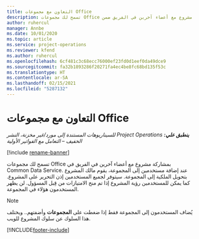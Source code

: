 ```yaml
---
title: التعاون مع مجموعات Office
description: تسمح لك مجموعات Office بمشاركة مشروع مع أعضاء آخرين في الفريق ضمن Common Data Service.
author: ruhercul
manager: Annbe
ms.date: 10/01/2020
ms.topic: article
ms.service: project-operations
ms.reviewer: kfend
ms.author: ruhercul
ms.openlocfilehash: 6cf481c3c68ecc76000ef23fd0d1eef0da49dce9
ms.sourcegitcommit: fa32b1893286f20271fa4ec4be8fc68bd135f53c
ms.translationtype: HT
ms.contentlocale: ar-SA
ms.lasthandoff: 02/15/2021
ms.locfileid: "5287132"
---
```

# <a name="collaboration-with-office-groups"></a>التعاون مع مجموعات Office

_**ينطبق علي:** ‏‫Project Operations للسيناريوهات المستندة إلى مورد/غير مخزنة‬، ‏‫النشر الخفيف – التعامل مع الفواتير الأولية‬_

[!include [rename-banner](~/includes/cc-data-platform-banner.md)]

تسمح لك مجموعات Office بمشاركة مشروع مع أعضاء آخرين في الفريق في Common Data Service. عند إضافة مستخدمين إلى المجموعة، يقوم مالك المشروع بتحويل الملكية إلى المجموعة. سيتوفر لجميع المستخدمين إذن التحرير على المشروع. كما يمكن للمستخدمين رؤية المشروع إذا تم منح الامتيازات من قِبل المسؤول. لن يظهر المستخدمون هؤلاء في المجموعة.

> [!NOTE] 
> يُضاف المستخدمون إلى المجموعة فقط إذا ضغطت على **المجموعات** وأضفتهم.. ويختلف هذا السلوك عن سلوك المشروع للويب. 



[!INCLUDE[footer-include](../includes/footer-banner.md)]